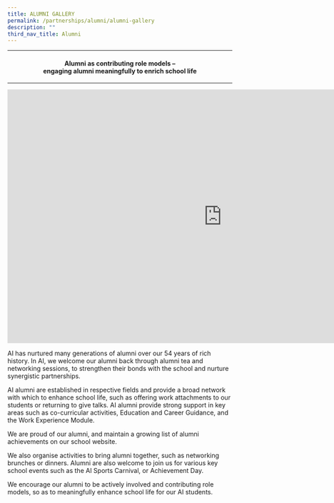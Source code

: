 ```yaml
---
title: ALUMNI GALLERY
permalink: /partnerships/alumni/alumni-gallery
description: ""
third_nav_title: Alumni
---
```

<hr>
<h4 style="text-align: center;">Alumni as contributing role models &ndash;<br />engaging alumni meaningfully to enrich school life</h4>
<hr>
<iframe src="https://docs.google.com/presentation/d/e/2PACX-1vQDjEcesnns_wyNIOB2GAHXE2ZbJNV-t2PghR1bUujYxxobmetfz4edHiqEEkyZ-i_GkqLmE1yT4Qtg/embed?start=false&loop=false&delayms=5000" frameborder="0" width="960" height="569" allowfullscreen="true"></iframe>
<p>AI has nurtured many generations of alumni over our 54 years of rich history. In AI, we welcome our alumni back through alumni tea and networking sessions, to strengthen their bonds with the school and nurture synergistic partnerships.</p>
<p>AI alumni are established in respective fields and provide a broad network with which to enhance school life, such as offering work attachments to our students or returning to give talks. AI alumni provide strong support in key areas such as co-curricular activities, Education and Career Guidance, and the Work Experience Module.</p>
<p>We are proud of our alumni, and maintain a growing list of alumni achievements on our school website.</p>
<p>We also organise activities to bring alumni together, such as networking brunches or dinners. Alumni are also welcome to join us for various key school events such as the AI Sports Carnival, or Achievement Day.</p>
<p>We encourage our alumni to be actively involved and contributing role models, so as to meaningfully enhance school life for our AI students.</p>